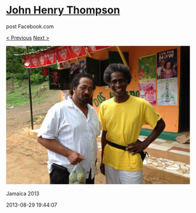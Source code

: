 # [John Henry Thompson](../README.md)
post Facebook.com

[< Previous](2013-08-29-49.md) [Next >](2013-08-29-51.md)

[![](../media/2013-08-29/Jamaica-2061.jpg)](../README.md)

Jamaica 2013

2013-08-29 19:44:07